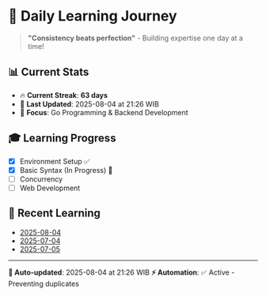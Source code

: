# 🚀 Daily Learning Journey

> **"Consistency beats perfection"** - Building expertise one day at a time!

## 📊 Current Stats
- 🔥 **Current Streak**: **63 days**
- 📅 **Last Updated**: 2025-08-04 at 21:26 WIB
- 🎯 **Focus**: Go Programming & Backend Development

## 🎓 Learning Progress
- [x] Environment Setup ✅
- [x] Basic Syntax (In Progress) 🔄
- [ ] Concurrency
- [ ] Web Development

## 📖 Recent Learning
- [2025-08-04](learning-log/.md)
- [2025-07-04](learning-log/.md)
- [2025-07-05](learning-log/.md)

---
**🤖 Auto-updated**: 2025-08-04 at 21:26 WIB
**⚡ Automation**: ✅ Active - Preventing duplicates
